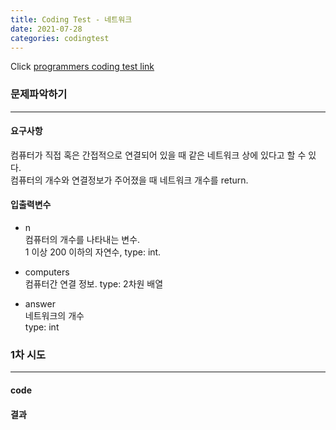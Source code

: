 ```yaml
---
title: Coding Test - 네트워크
date: 2021-07-28
categories: codingtest
---
```


Click [programmers coding test link](https://programmers.co.kr/learn/courses/30/parts/12421)

### 문제파악하기
___
#### 요구사항
컴퓨터가 직접 혹은 간접적으로 연결되어 있을 때 같은 네트워크 상에 있다고 할 수 있다.  
컴퓨터의 개수와 연결정보가 주어졌을 때 네트워크 개수를 return.  

#### 입출력변수
- n  
컴퓨터의 개수를 나타내는 변수.  
1 이상 200 이하의 자연수, type: int.  

- computers  
컴퓨터간 연결 정보.
type: 2차원 배열

- answer  
네트워크의 개수  
type: int

### 1차 시도
___
#### code

#### 결과
